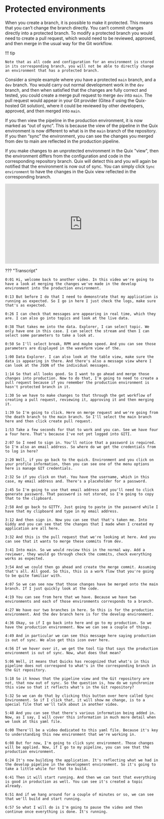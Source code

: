 # Protected environments

When you create a branch, it is possible to make it protected. This means that you can’t change the branch directly. You can’t commit changes directly into a protected branch. To modify a protected branch you would need to create a pull request, which would need to be reviewed, approved, and then merge in the usual way for the Git workflow. 

!!! tip

    Note that as all code and configuration for an environment is stored in its corresponding branch, you will not be able to directly change an environment that has a protected branch.

Consider a simple example where you have a protected `main` branch, and a `dev` branch. You would carry out normal development work in the `dev` branch, and then when satisfied that the changes are fully correct and tested, you could create a merge pull request to merge `dev` into `main`. The pull request would appear in your Git provider (Gitea if using the Quix-hosted Git solution), where it could be reviewed by other developers, approved, and then merged into `main`. 

If you then view the pipeline in the production environment, it is now marked as “out of sync”. This is because the view of the pipeline in the Quix environment is now different to what is in the `main` branch of the repository. If you then “sync” the environment, you can see the changes you merged from dev to main are reflected in the production pipeline.

If you make changes to an unprotected environment in the Quix "view", then the environment differs from the configuration and code in the corresponding repository branch. Quix will detect this and you will again be notified that the environment is now out of sync. You can simply click `Sync environment` to have the changes in the Quix view reflected in the corresponding branch.

<div style="position: relative; padding-bottom: 51.839080459770116%; height: 0;"><iframe src="https://www.loom.com/embed/b2f2115fba014473aac072bb61609160?sid=546f27fa-4cc5-4470-b19f-27593b0c6830" frameborder="0" webkitallowfullscreen mozallowfullscreen allowfullscreen style="position: absolute; top: 0; left: 0; width: 100%; height: 100%;"></iframe></div>

??? "Transcript"

    0:01 Hi, welcome back to another video. In this video we're going to have a look at merging the changes we've made in the develop environment into the production environment.

    0:13 But before I do that I need to demonstrate that my application is running as expected. So I go in here I just check the logs, make sure that's as expected.

    0:26 I can check that messages are appearing in real time, which they are. I can also go into topics and look at the live data.

    0:38 That takes me into the data. Explorer, I can select topic. We only have one in this case. I can select the stream and then I can select some parameters to take a look at.

    0:50 So I'll select break, RPM and maybe speed. And you can see those parameters are displayed in the waveform view of the.

    1:00 Data Explorer. I can also look at the table view, make sure the data is appearing in there. And there's also a message view where I can look at the JSON of the individual messages.

    1:14 So that all looks good. So I want to go ahead and merge those changes into production. Now to do that, I'm going to need to create a pull request because if you remember the production environment is hasn't protected branch in it.

    1:30 So we have to make changes to that through the get workflow of creating a pull request, reviewing it, approving it and then merging it.

    1:39 So I'm going to click. Here on merge request and we're going from the death branch to the main branch. So I'll select the main branch here and then click create pull request.

    1:53 Take a few seconds for that to work and you can. See we have four a four here. That's because I've not yet logged into GITI.

    2:07 So I need to sign in. You'll notice that a password is required. So I'm also an email address. So where do we get the credentials from to log in here?

    2:20 Well, if you go back to the quick. Environment and you click on your profile information, then you can see one of the menu options here is manage GIT credentials.

    2:32 So if you click on that. You have the username, which in this case, my email address and. There's a placeholder for a password.

    2:45 So I'm going to use that email address and you'll need to click generate password. That password is not stored, so I'm going to copy that to the clipboard.

    2:58 And go back to GITTY. Just going to paste in the password while I have that my clipboard and type in my email address.

    3:12 And then sign in. Now you can see that that's taken me. Into Giddy and you can see that the changes that I made when I created my application are all here.

    3:32 And this is the pull request that we're looking at here. And you can see that it wants to merge these commits from dev.

    3:41 Into main. So we would review this in the normal way. Add a reviewer, they would go through check the commits, check everything works as expected.

    3:54 And we could then go ahead and create the merge commit. Assuming that's all. All good. So this, this is a work flow that you're going to be quite familiar with.

    4:07 So we can see now that those changes have be merged onto the main branch. If I just quickly look at the code.

    4:19 You can see from here that we have. Because we have two environments and each of those environments corresponds to a branch.

    4:27 We have our two branches in here. So this is for the production environment. And the dev branch here is for the develop environment.

    4:36 Okay, so if I go back into here and go to my production. So we have the production environment. Now we can see a couple of things.

    4:49 And in particular we can see this message here saying production is out of sync. We also get this icon over here.

    4:56 If we hover over it, we get the tool tip that says the production environment is out of sync. Now, what does that mean?

    5:06 Well, it means that Quicks has recognized that what's in this pipeline does not correspond to what's in the corresponding branch in the Git repository.

    5:18 So it knows that the pipeline view and the Git repository are not, that now out of sync. So the question is, how do we synchronize this view so that it reflects what's in the Git repository?

    5:32 So we can do that by clicking this button over here called Sync Environment. So if I click that, it will show me change, is to a special file that we'll talk about in another video.

    5:48 And you can see that there's various information being added in. Now, as I say, I will cover this information in much more detail when we look at this yaml file.

    6:00 There'll be a video dedicated to this yaml file. Because it's key to understanding this new environment that we're working in.

    6:08 But for now, I'm going to click sync environment. Those changes will be applied. Now, if I go to my pipeline, you can see that the production environment.

    6:24 It's now building the application. It's reflecting what we had in the develop pipeline in the development environment. So it's going to take a little while for that to build.

    6:41 Then it will start running. And then we can test that everything is good in production as well. You can see it's created a topic already.

    6:51 And if we hang around for a couple of minutes or so, we can see that we'll build and start running.

    6:57 So what I will do is I'm going to pause the video and then continue once everything is done. It's running.

